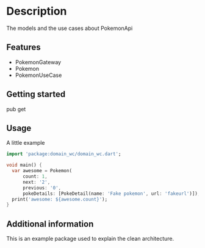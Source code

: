 # Description
The models and the use cases about PokemonApi

## Features

- PokemonGateway
- Pokemon
- PokemonUseCase


## Getting started

pub get 

## Usage

A little example
```dart
import 'package:domain_wc/domain_wc.dart';

void main() {
  var awesome = Pokemon(
      count: 1,
      next: '2',
      previous: '0',
      pokeDetails: [PokeDetail(name: 'Fake pokemon', url: 'fakeurl')]);
  print('awesome: ${awesome.count}');
}
```

## Additional information
This is an example package used to explain the clean architecture.
